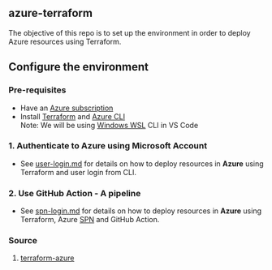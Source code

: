 ## azure-terraform
The objective of this repo is to set up the environment in order to deploy Azure resources using Terraform.

## Configure the environment
### Pre-requisites
* Have an [Azure subscription](https://www.educative.io/answers/how-to-create-a-microsoft-azure-subscription)
* Install [Terraform](https://developer.hashicorp.com/terraform/tutorials/azure-get-started/install-cli) and [Azure CLI](https://learn.microsoft.com/en-us/cli/azure/install-azure-cli)<br>
Note: We will be using [Windows WSL](https://code.visualstudio.com/docs/remote/wsl-tutorial) CLI in VS Code

### 1. Authenticate to Azure using Microsoft Account
* See [user-login.md](https://github.com/ibrahima1289/azure-terraform/blob/main/user-login.md) for details on how to deploy resources in **Azure** using Terraform and user login from CLI.
### 2. Use GitHub Action - A pipeline
* See [spn-login.md](https://github.com/ibrahima1289/azure-terraform/blob/main/spn-login.md) for details on how to deploy resources in **Azure** using Terraform, Azure [SPN](https://learn.microsoft.com/en-us/azure/active-directory/develop/app-objects-and-service-principals?tabs=browser) and GitHub Action.

### Source
1. [terraform-azure](https://github.com/LinkedInLearning/terraform-azure-2453108)
